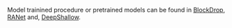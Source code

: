 Model trainined procedure or pretrained models can be found in [BlockDrop](https://github.com/Tushar-N/blockdrop), [RANet](https://github.com/yangle15/RANet-pytorch) and, [DeepShallow](https://github.com/yigitcankaya/Shallow-Deep-Networks).

